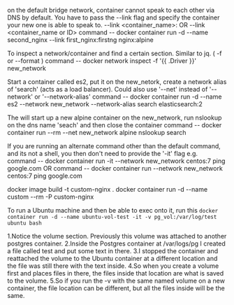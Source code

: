 on the default bridge network, container cannot speak to each other via DNS by default. You have to pass the --link flag and specify the container your new one is able to speak to. --link <container_name>:<alias> OR --link <container_name or ID>
command -- docker container run -d --name second_nginx --link first_nginx:firstng nginx:alpine

To inspect a network/container and find a certain section. Similar to jq. ( -f or --format )
command -- docker network inspect -f '{{ .Driver }}' new_network

Start a container called es2, put it on the new_netork, create a network alias of 'search' (acts as a load balancer). Could also use '--net' instead of '--network' or '--network-alias'
command -- docker container run -d --name es2 --network new_network --network-alias search elasticsearch:2

The will start up a new alpine container on the new_network, run nslookup on the dns name 'seach' and then close the container
command -- docker container run --rm --net new_network alpine nslookup search

If you are running an alternate command other than the default command, and its not a shell, you then don't need to provide the '-it' flag e.g.
command -- docker container run -it --network new_network centos:7 ping google.com
OR
command -- docker container run --network new_network centos:7 ping google.com

docker image build -t custom-nginx .
docker container run -d --name custom --rm -P custom-nginx

To run a Ubuntu machine and then be able to exec onto it, run this
`docker container run -d --name ubuntu-vol-test -it -v pg_vol:/var/log/test ubuntu bash`

1.Notice the volume section. Previously this volume was attached to another postgres container.
2.Inside the Postgres container at /var/logs/pg I created a file called test and put some text in there. 
3.I stopped the container and reattached the volume to the Ubuntu container at a different location and the file was still there with the text inside. 
4.So when you create a volume first and places files in there, the files inside that location are what is saved to the volume. 
5.So if you run the -v with the same named volume on a new container, the file location can be different, but all the files inside will be the same.
